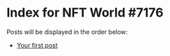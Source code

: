 # Index for NFT World #7176
Posts will be displayed in the order below:

- [Your first post](./001-first.md)

